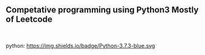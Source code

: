 ## Competative programming using Python3 Mostly of Leetcode
<br>

python: https://img.shields.io/badge/Python-3.7.3-blue.svg